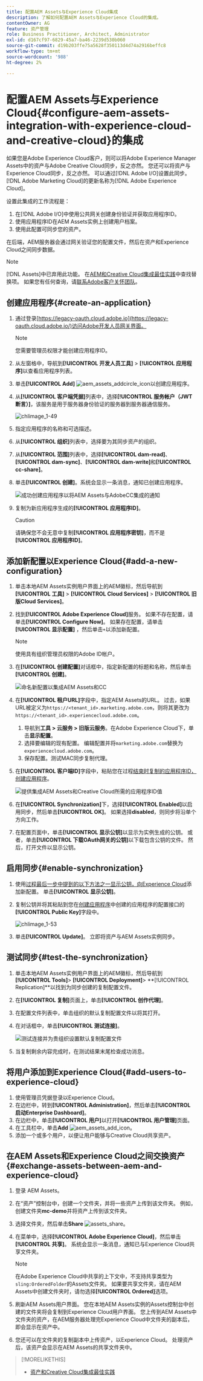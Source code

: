 ```yaml
---
title: 配置AEM Assets与Experience Cloud集成
description: 了解如何配置AEM Assets与Experience Cloud的集成。
contentOwner: AG
feature: 资产管理
role: Business Practitioner, Architect, Administrator
exl-id: d167cf97-6829-45a7-ba46-2239d530b060
source-git-commit: d19b203ffe75a5628f350113d4d74a2916beffc8
workflow-type: tm+mt
source-wordcount: '988'
ht-degree: 2%

---
```


# 配置AEM Assets与Experience Cloud{#configure-aem-assets-integration-with-experience-cloud-and-creative-cloud}的集成

如果您是Adobe Experience Cloud客户，则可以将Adobe Experience Manager Assets中的资产与Adobe Creative Cloud同步，反之亦然。 您还可以将资产与Experience Cloud同步，反之亦然。 可以通过[!DNL Adobe I/O]设置此同步。 [!DNL Adobe Marketing Cloud]的更新名称为[!DNL Adobe Experience Cloud]。

设置此集成的工作流程是：

1. 在[!DNL Adobe I/O]中使用公共网关创建身份验证并获取应用程序ID。
1. 使用应用程序ID在AEM Assets实例上创建用户档案。
1. 使用此配置可同步您的资产。

在后端，AEM服务器会通过网关验证您的配置文件，然后在资产和Experience Cloud之间同步数据。

>[!NOTE]
>
>[!DNL Assets]中已弃用此功能。 在[AEM和Creative Cloud集成最佳实践](/help/assets/aem-cc-integration-best-practices.md)中查找替换项。 如果您有任何查询，请[联系Adobe客户关怀团队](https://www.adobe.com/cn/account/sign-in.supportportal.html)。

<!-- Hiding this for now via cqdoc-16834.
![Flow of data when AEM Assets and Creative Cloud are integrated](assets/chlimage_1-48.png)

>[!NOTE]
>
>Sharing assets between Adobe Experience Cloud and Adobe Creative Cloud requires administrator privileges on the AEM instance.
-->

## 创建应用程序{#create-an-application}

1. 通过登录[https://legacy-oauth.cloud.adobe.io](https://legacy-oauth.cloud.adobe.io/)访问Adobe开发人员网关界面。

   >[!NOTE]
   >
   >您需要管理员权限才能创建应用程序ID。

1. 从左窗格中，导航到&#x200B;**[!UICONTROL 开发人员工具]** > **[!UICONTROL 应用程序]**&#x200B;以查看应用程序列表。
1. 单击&#x200B;**[!UICONTROL Add]** ![aem_assets_addcircle_icon](assets/aem_assets_addcircle_icon.png)以创建应用程序。
1. 从&#x200B;**[!UICONTROL 客户端凭据]**&#x200B;列表中，选择&#x200B;**[!UICONTROL 服务帐户（JWT断言）]**，该服务是用于服务器身份验证的服务器到服务器通信服务。

   ![chlimage_1-49](assets/chlimage_1-49.png)

1. 指定应用程序的名称和可选描述。
1. 从&#x200B;**[!UICONTROL 组织]**&#x200B;列表中，选择要为其同步资产的组织。
1. 从&#x200B;**[!UICONTROL 范围]**&#x200B;列表中，选择&#x200B;**[!UICONTROL dam-read]**、**[!UICONTROL dam-sync]**、**[!UICONTROL dam-write]**&#x200B;和&#x200B;**[!UICONTROL cc-share]**。
1. 单击&#x200B;**[!UICONTROL 创建]**。系统会显示一条消息，通知已创建应用程序。

   ![成功创建应用程序以将AEM Assets与AdobeCC集成的通知](assets/chlimage_1-50.png)

1. 复制为新应用程序生成的&#x200B;**[!UICONTROL 应用程序ID]**。

   >[!CAUTION]
   >
   >请确保您不会无意中复制&#x200B;**[!UICONTROL 应用程序密钥]**，而不是&#x200B;**[!UICONTROL 应用程序ID]**。

## 添加新配置以Experience Cloud{#add-a-new-configuration}

1. 单击本地AEM Assets实例用户界面上的AEM徽标，然后导航到&#x200B;**[!UICONTROL 工具]** > **[!UICONTROL Cloud Services]** > **[!UICONTROL 旧版Cloud Services]**。

1. 找到&#x200B;**[!UICONTROL Adobe Experience Cloud]**&#x200B;服务。 如果不存在配置，请单击&#x200B;**[!UICONTROL Configure Now]**。 如果存在配置，请单击&#x200B;**[!UICONTROL 显示配置]** ，然后单击`+`以添加新配置。

   >[!NOTE]
   >
   >使用具有组织管理员权限的Adobe ID帐户。

1. 在&#x200B;**[!UICONTROL 创建配置]**&#x200B;对话框中，指定新配置的标题和名称，然后单击&#x200B;**[!UICONTROL 创建]**。

   ![命名新配置以集成AEM Assets和CC](assets/aem-ec-integration-config1.png)

1. 在&#x200B;**[!UICONTROL 租户URL]**&#x200B;字段中，指定AEM Assets的URL。 过去，如果URL被定义为`https://<tenant_id>.marketing.adobe.com`，则将其更改为`https://<tenant_id>.experiencecloud.adobe.com`。

   1. 导航到&#x200B;**工具 > 云服务 > 旧版云服务**。在Adobe Experience Cloud下，单击&#x200B;**显示配置**。
   1. 选择要编辑的现有配置。 编辑配置并将`marketing.adobe.com`替换为`experiencecloud.adobe.com`。
   1. 保存配置。测试MAC同步复制代理。

1. 在&#x200B;**[!UICONTROL 客户端ID]**&#x200B;字段中，粘贴您在过程[结束时复制的应用程序ID，创建应用程序](#create-an-application)。

   ![提供集成AEM Assets和Creative Cloud所需的应用程序ID值](assets/cloudservices_tenant_info.png)

1. 在&#x200B;**[!UICONTROL Synchronization]**&#x200B;下，选择&#x200B;**[!UICONTROL Enabled]**&#x200B;以启用同步，然后单击&#x200B;**[!UICONTROL OK]**。 如果选择&#x200B;**disabled**，则同步将沿单个方向工作。

1. 在配置页面中，单击&#x200B;**[!UICONTROL 显示公钥]**&#x200B;以显示为实例生成的公钥。 或者，单击&#x200B;**[!UICONTROL 下载OAuth网关的公钥]**&#x200B;以下载包含公钥的文件。 然后，打开文件以显示公钥。

## 启用同步{#enable-synchronization}

1. 使用[过程最后一步中提到的以下方法之一显示公钥，向Experience Cloud](#add-a-new-configuration)添加新配置。 单击&#x200B;**[!UICONTROL 显示公钥]**。

1. 复制公钥并将其粘贴到您在[创建应用程序](#create-an-application)中创建的应用程序的配置接口的&#x200B;**[!UICONTROL Public Key]**&#x200B;字段中。

   ![chlimage_1-53](assets/chlimage_1-53.png)

1. 单击&#x200B;**[!UICONTROL Update]**。 立即将资产与AEM Assets实例同步。

## 测试同步{#test-the-synchronization}

1. 单击本地AEM Assets实例用户界面上的AEM徽标，然后导航到&#x200B;**[!UICONTROL Tools]**> **[!UICONTROL Deployment]**> **[!UICONTROL Replication]**以找到为同步创建的复制配置文件。
1. 在&#x200B;**[!UICONTROL 复制]**&#x200B;页面上，单击&#x200B;**[!UICONTROL 创作代理]**。
1. 在配置文件列表中，单击组织的默认复制配置文件以将其打开。
1. 在对话框中，单击&#x200B;**[!UICONTROL 测试连接]**。

   ![测试连接并为贵组织设置默认复制配置文件](assets/chlimage_1-54.png)

1. 当复制剩余内容完成时，在测试结果末尾检查成功消息。

## 将用户添加到Experience Cloud{#add-users-to-experience-cloud}

1. 使用管理员凭据登录以Experience Cloud。
1. 在边栏中，转到&#x200B;**[!UICONTROL Administration]**，然后单击&#x200B;**[!UICONTROL 启动Enterprise Dashboard]**。
1. 在边栏中，单击&#x200B;**[!UICONTROL 用户]**&#x200B;以打开&#x200B;**[!UICONTROL 用户管理]**&#x200B;页面。
1. 在工具栏中，单击&#x200B;**Add** ![aem_assets_add_icon](assets/aem_assets_add_icon.png)。
1. 添加一个或多个用户，以便让用户能够与Creative Cloud共享资产。

<!-- TBD: Check.
   >[!NOTE]
   >
   >Only the users that you add to Experience Cloud can share assets from AEM Assets to Creative Cloud.

-->

## 在AEM Assets和Experience Cloud之间交换资产{#exchange-assets-between-aem-and-experience-cloud}

1. 登录 AEM Assets。
1. 在“资产”控制台中，创建一个文件夹，并将一些资产上传到该文件夹。 例如，创建文件夹&#x200B;**mc-demo**&#x200B;并将资产上传到该文件夹。
1. 选择文件夹，然后单击&#x200B;**Share** ![assets_share](assets/do-not-localize/assets_share.png)。
1. 在菜单中，选择&#x200B;**[!UICONTROL Adobe Experience Cloud]**，然后单击&#x200B;**[!UICONTROL 共享]**。 系统会显示一条消息，通知已与Experience Cloud共享文件夹。

   >[!NOTE]
   >
   >在Adobe Experience Cloud中共享的上下文中，不支持共享类型为`sling:OrderedFolder`的Assets文件夹。 如果要共享文件夹，请在AEM Assets中创建文件夹时，请勿选择&#x200B;**[!UICONTROL Ordered]**&#x200B;选项。

1. 刷新AEM Assets用户界面。 您在本地AEM Assets实例的Assets控制台中创建的文件夹将会复制到Experience Cloud用户界面。 您上传到AEM Assets中文件夹的资产，在AEM服务器处理完Experience Cloud中文件夹的副本后，即会显示在资产中。
1. 您还可以在文件夹的复制副本中上传资产，以Experience Cloud。 处理资产后，该资产会显示在AEM Assets的共享文件夹中。

<!-- Removing as per PM guidance via https://jira.corp.adobe.com/browse/CQDOC-16834?focusedCommentId=22881523&page=com.atlassian.jira.plugin.system.issuetabpanels:comment-tabpanel#comment-22881523.

## Exchange assets between AEM Assets and Creative Cloud {#exchange-assets-between-aem-assets-and-creative-cloud}

>[!CAUTION]
>
>The AEM to Creative Cloud Folder Sharing feature is deprecated. Customers are strongly advised to use newer capabilities, like [Adobe Asset Link](https://helpx.adobe.com/enterprise/using/adobe-asset-link.html) or [AEM desktop app](https://helpx.adobe.com/experience-manager/desktop-app/aem-desktop-app.html). Learn more in [AEM and Creative Cloud Integration Best Practices](/help/assets/aem-cc-integration-best-practices.md).

AEM Assets lets you share folders containing assets with Adobe Creative Cloud users.

1. In the Assets console, select the folder to share with Creative Cloud.
1. From the toolbar, click **[!UICONTROL Share]** ![assets_share](assets/do-not-localize/assets_share.png).
1. From the list, select the **[!UICONTROL Adobe Creative Cloud]** option.

   >[!NOTE]
   >
   >The options are available for users with read permissions on the root. Users must have the required permission to access the replication agent information of Marketing Cloud.

1. In the **[!UICONTROL Creative Cloud Sharing]** page, add the user to share the folder with and choose a role for the user. Click **[!UICONTROL Save]** and click **[!UICONTROL OK]**.

1. Log on to Creative Cloud with the credentials of the user you shared the folder with. The shared folder is available in Creative Cloud.

The AEM Assets-Marketing Cloud synchronization is designed in a way that the user machine instance from where the asset is uploaded retains the right to modify the asset. Only these changes are propagated to the other instance.

For example, if an asset is uploaded from an AEM Assets (on premises) instance, the changes to the asset from this instance are propagated to the Marketing Cloud instance. However, the changes done from the Marketing Cloud instance to the same asset aren’t propagated to the AEM instance and vice versa for asset uploaded from Marketing Cloud.
-->

>[!MORELIKETHIS]
>
>* [资产和Creative Cloud集成最佳实践](/help/assets/aem-cc-integration-best-practices.md)


